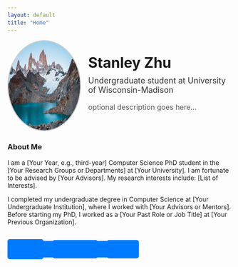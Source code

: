 ```yaml
---
layout: default
title: "Home"
---
```


<div style="display: flex; align-items: center; margin-bottom: 20px;">
  <!-- Profile Photo on the left -->
  <div style="flex: 1; text-align: center;">
    <img src="images/my-photo.jpg" alt="Your Photo" style="border-radius: 50%; width: 200px; height: 200px; border: 2px solid #ccc;">
  </div>

  <!-- Text and Title on the right -->
  <div style="flex: 2; padding-left: 20px;">
    <h1 style="margin: 0; font-size: 32px;">Stanley Zhu</h1>
    <p style="font-size: 18px; color: #333; margin-top: 10px;">Undergraduate student at University of Wisconsin-Madison</p>
    <p style="font-size: 16px; color: #555;">optional description goes here...</p>
  </div>
</div>

<div style="margin-top: 20px;">
  <h3>About Me</h3>
  <p>
    I am a [Your Year, e.g., third-year] Computer Science PhD student in the [Your Research Groups or Departments] 
    at [Your University]. I am fortunate to be advised by [Your Advisors]. My research interests include:
    [List of Interests].
  </p>
  <p>
    I completed my undergraduate degree in Computer Science at [Your Undergraduate Institution], where I worked 
    with [Your Advisors or Mentors]. Before starting my PhD, I worked as a [Your Past Role or Job Title] at 
    [Your Previous Organization].
  </p>
</div>

<div style="display: flex; gap: 20px; margin-top: 30px;">
  <!-- Email Button -->
  <a href="mailto:your-email@example.com" 
     style="text-decoration: none; 
            color: #007bff; 
            border: 2px solid #007bff; 
            padding: 10px 20px; 
            border-radius: 5px; 
            font-weight: bold;
            position: relative;
            overflow: hidden;
            transition: color 0.3s, background-color 0.3s;">
     Email
    <span style="position: absolute; top: 0; left: -100%; right: 0; bottom: 0; background-color: #007bff; transition: left 0.3s;"></span>
  </a>

  <!-- PGP Button -->
  <a href="files/pubkey.text" 
     style="text-decoration: none; 
            color: #007bff; 
            border: 2px solid #007bff; 
            padding: 10px 20px; 
            border-radius: 5px; 
            font-weight: bold;
            position: relative;
            overflow: hidden;
            transition: color 0.3s, background-color 0.3s;">
     PGP Key
     <span style="position: absolute; top: 0; left: -100%; right: 0; bottom: 0; background-color: #007bff; transition: left 0.3s;"></span>
  </a>

  <!-- CV Button -->
  <a href="files/cv.pdf" 
     style="text-decoration: none; 
            color: #007bff; 
            border: 2px solid #007bff; 
            padding: 10px 20px; 
            border-radius: 5px; 
            font-weight: bold;
            position: relative;
            overflow: hidden;
            transition: color 0.3s, background-color 0.3s;">
     Vita
     <span style="position: absolute; top: 0; left: -100%; right: 0; bottom: 0; background-color: #007bff; transition: left 0.3s;"></span>
  </a>
</div>

<style>
  a:hover {
    color: white; /* Text turns white when hovering */
  }

  a:hover span {
    left: 0; /* Move the blue background from left to right */
  }
</style>
